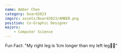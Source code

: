 ```yaml
---
name: Amber Chen
category: board2023
imgsrc: assets/Board2023/AMBER.png
position: Co-Graphic Designer
majors:
    - Computer Science
---
```


Fun Fact: "My right leg is 1cm longer than my left leg🧍‍♂️"
